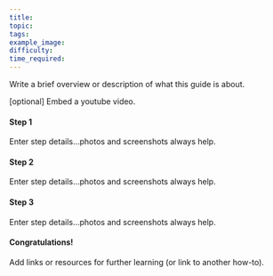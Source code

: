 ```yaml
---
title:  
topic:
tags:
example_image:
difficulty:
time_required:
---
```



Write a brief overview or description of what this guide is about. 

[optional] Embed a youtube video. 

#### Step 1

Enter step details...photos and screenshots always help.

#### Step 2

Enter step details...photos and screenshots always help.

#### Step 3

Enter step details...photos and screenshots always help.

#### Congratulations!

Add links or resources for further learning (or link to another how-to).